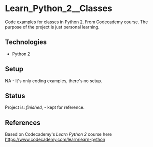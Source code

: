 # Learn_Python_2__Classes
Code examples for classes in Python 2. From Codecademy course.  The purpose of the project is just personal learning. 

## Technologies
* Python 2

## Setup
NA - It's only coding examples, there's no setup.

## Status
Project is: _finished_, - kept for reference.

## References
Based on Codecademy's _Learn Python 2_ course here https://www.codecademy.com/learn/learn-python
